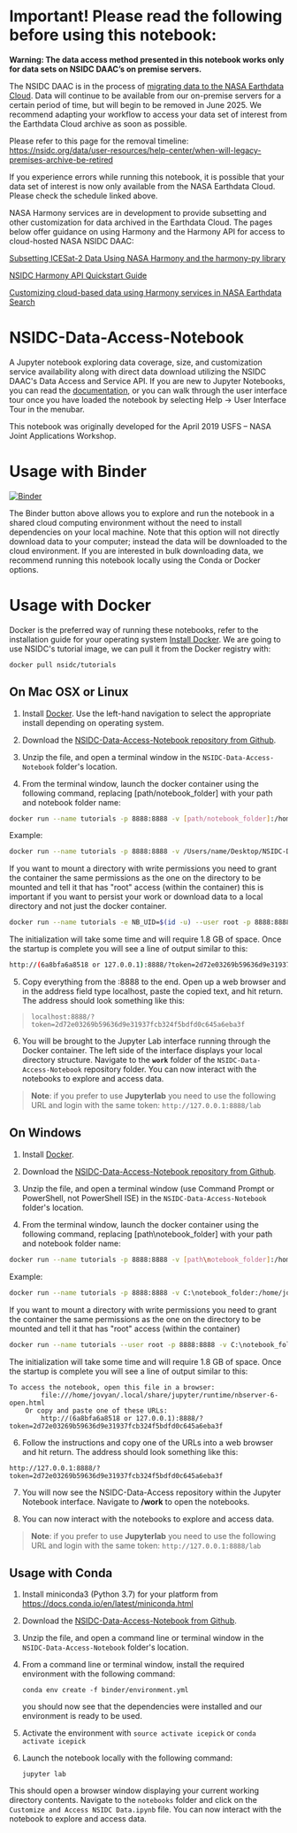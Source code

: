 # Important! Please read the following before using this notebook:

**Warning: The data access method presented in this notebook works only for data sets on NSIDC DAAC’s on premise servers.**

The NSIDC DAAC is in the process of [migrating data to the NASA Earthdata Cloud](https://nsidc.org/data/user-resources/help-center/faqs-about-nsidc-daacs-earthdata-cloud-migration).  Data will continue to be available from our on-premise servers for a certain period of time, but will begin to be removed in June 2025.  We recommend adapting your workflow to access your data set of interest from the Earthdata Cloud archive as soon as possible.

Please refer to this page for the removal timeline: https://nsidc.org/data/user-resources/help-center/when-will-legacy-premises-archive-be-retired

If you experience errors while running this notebook, it is possible that your data set of interest is now only available from the NASA Earthdata Cloud.  Please check the schedule linked above.

NASA Harmony services are in development to provide subsetting and other customization for data archived in the Earthdata Cloud.  The pages below offer guidance on using Harmony and the Harmony API for access to cloud-hosted NASA NSIDC DAAC:

[Subsetting ICESat-2 Data Using NASA Harmony and the harmony-py library](https://nasa-openscapes.github.io/earthdata-cloud-cookbook/tutorials/IS2_Harmony.html)

[NSIDC Harmony API Quickstart Guide](https://nsidc.org/data/user-resources/help-center/harmony-api-quickstart-guide-customizing-nasa-nsidc-daac-data-earthdata-cloud)

[Customizing cloud-based data using Harmony services in NASA Earthdata Search](https://nsidc.org/data/user-resources/help-center/search-order-and-customize-nsidc-daac-data-nasa-earthdata-search)

# NSIDC-Data-Access-Notebook

A Jupyter notebook exploring data coverage, size, and customization service availability along with direct data download utilizing the NSIDC DAAC's Data Access and Service API. If you are new to Jupyter Notebooks, you can read the [documentation](https://jupyter-notebook.readthedocs.io/en/stable/index.html), or you can walk through the user interface tour once you have loaded the notebook by selecting Help -> User Interface Tour in the menubar.

This notebook was originally developed for the April 2019 USFS – NASA Joint Applications Workshop.

# Usage with Binder

[![Binder](https://mybinder.org/badge_logo.svg)](https://mybinder.org/v2/gh/nsidc/NSIDC-Data-Access-Notebook/73ba6a37a0a2934c8da336aeb85004cabf923dd4)

The Binder button above allows you to explore and run the notebook in a shared cloud computing environment without the need to install dependencies on your local machine. Note that this option will not directly download data to your computer; instead the data will be downloaded to the cloud environment. If you are interested in bulk downloading data, we recommend running this notebook locally using the Conda or Docker options.

# Usage with Docker

Docker is the preferred way of running these notebooks, refer to the installation guide for your operating system [Install Docker](https://docs.docker.com/get-docker/). We are going to use NSIDC's tutorial image, we can pull it from the Docker registry with:

`docker pull nsidc/tutorials`

## On Mac OSX or Linux


1. Install [Docker](https://docs.docker.com/install/). Use the left-hand navigation to select the appropriate install depending on operating system.

2. Download the [NSIDC-Data-Access-Notebook repository from Github](https://github.com/nsidc/NSIDC-Data-Access-Notebook/archive/master.zip).

3. Unzip the file, and open a terminal window in the `NSIDC-Data-Access-Notebook` folder's location.

4. From the terminal window, launch the docker container using the following command, replacing [path/notebook_folder] with your path and notebook folder name:


```bash
docker run --name tutorials -p 8888:8888 -v [path/notebook_folder]:/home/jovyan/work nsidc/tutorials
```
Example:
```bash
docker run --name tutorials -p 8888:8888 -v /Users/name/Desktop/NSIDC-Data-Access-Notebook:/home/jovyan/work nsidc/tutorials
```
If you want to mount a directory with write permissions you need to grant the container the same permissions as the one on the directory to be mounted and tell it that has "root" access (within the container) this is important if you want to persist your work or download data to a local directory and not just the docker container.

```bash
docker run --name tutorials -e NB_UID=$(id -u) --user root -p 8888:8888 -v  /Users/name/Desktop/NSIDC-Data-Access-Notebook:/home/jovyan/work nsidc/tutorials
```

The initialization will take some time and will require 1.8 GB of space. Once the startup is complete you will see a line of output similar to this:

```bash
http://(6a8bfa6a8518 or 127.0.0.1):8888/?token=2d72e03269b59636d9e31937fcb324f5bdfd0c645a6eba3f
```

5. Copy everything from the :8888 to the end. Open up a web browser and in the address field type localhost, paste the copied text, and hit return. The address should look something like this:

> `localhost:8888/?token=2d72e03269b59636d9e31937fcb324f5bdfd0c645a6eba3f`

6. You will be brought to the Jupyter Lab interface running through the Docker container. The left side of the interface displays your local directory structure. Navigate to the **`work`** folder of the `NSIDC-Data-Access-Notebook` repository folder. You can now interact with the notebooks to explore and access data.

> **Note**: if you prefer to use **Jupyterlab** you need to use the following URL and login with the same token:
>  `http://127.0.0.1:8888/lab`

## On Windows

1. Install [Docker](https://docs.docker.com/docker-for-windows/install/).

2. Download the [NSIDC-Data-Access-Notebook repository from Github](https://github.com/nsidc/NSIDC-Data-Access-Notebook/archive/master.zip).

3. Unzip the file, and open a terminal window (use Command Prompt or PowerShell, not PowerShell ISE) in the `NSIDC-Data-Access-Notebook` folder's location.

5. From the terminal window, launch the docker container using the following command, replacing [path\notebook_folder] with your path and notebook folder name:

```bash
docker run --name tutorials -p 8888:8888 -v [path\notebook_folder]:/home/jovyan/work nsidc/tutorials 
```

Example:

```bash 
docker run --name tutorials -p 8888:8888 -v C:\notebook_folder:/home/jovyan/work nsidc/tutorials
```

If you want to mount a directory with write permissions you need to grant the container the same permissions as the one on the directory to be mounted and tell it that has "root" access (within the container)
```bash
docker run --name tutorials --user root -p 8888:8888 -v C:\notebook_folder:/home/jovyan/work nsidc/tutorials
```
The initialization will take some time and will require 1.8 GB of space. Once the startup is complete you will see a line of output similar to this:

```
To access the notebook, open this file in a browser:
        file:///home/jovyan/.local/share/jupyter/runtime/nbserver-6-open.html
    Or copy and paste one of these URLs:
        http://(6a8bfa6a8518 or 127.0.0.1):8888/?token=2d72e03269b59636d9e31937fcb324f5bdfd0c645a6eba3f
```

6. Follow the instructions and copy one of the URLs into a web browser and hit return. The address should look something like this:

`http://127.0.0.1:8888/?token=2d72e03269b59636d9e31937fcb324f5bdfd0c645a6eba3f`

7. You will now see the NSIDC-Data-Access repository within the Jupyter Notebook interface. Navigate to **/work** to open the notebooks. 

8. You can now interact with the notebooks to explore and access data.

> **Note**: if you prefer to use **Jupyterlab** you need to use the following URL and login with the same token:
>  `http://127.0.0.1:8888/lab`

## Usage with Conda

1. Install miniconda3 (Python 3.7) for your platform from https://docs.conda.io/en/latest/miniconda.html

2. Download the [NSIDC-Data-Access-Notebook from Github](https://github.com/nsidc/NSIDC-Data-Access-Notebook/archive/master.zip).

3. Unzip the file, and open a command line or terminal window in the `NSIDC-Data-Access-Notebook` folder's location.

4. From a command line or terminal window, install the required environment with the following command:

   ```conda env create -f binder/environment.yml```

    you should now see that the dependencies were installed and our environment is ready to be used.

5. Activate the environment with ```source activate icepick``` or ```conda activate icepick```

6. Launch the notebook locally with the following command:

    ```jupyter lab```

This should open a browser window displaying your current working directory contents. Navigate to the `notebooks` folder and click on the `Customize and Access NSIDC Data.ipynb` file. You can now interact with the notebook to explore and access data.


